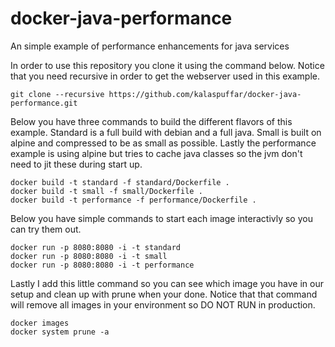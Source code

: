 # docker-java-performance
An simple example of performance enhancements for java services

In order to use this repository you clone it using the command below. Notice that you need recursive in order to get the webserver used in this example.
```
git clone --recursive https://github.com/kalaspuffar/docker-java-performance.git
```

Below you have three commands to build the different flavors of this example. Standard is a full build with debian and a full java. Small is built on alpine and compressed to be as small as possible. Lastly the performance example is using alpine but tries to cache java classes so the jvm don't need to jit these during start up.
```
docker build -t standard -f standard/Dockerfile .
docker build -t small -f small/Dockerfile .
docker build -t performance -f performance/Dockerfile .
```

Below you have simple commands to start each image interactivly so you can try them out.
```
docker run -p 8080:8080 -i -t standard
docker run -p 8080:8080 -i -t small
docker run -p 8080:8080 -i -t performance
```

Lastly I add this little command so you can see which image you have in our setup and clean up with prune when your done. Notice that that command will remove all images in your environment so DO NOT RUN in production.
```
docker images
docker system prune -a
```